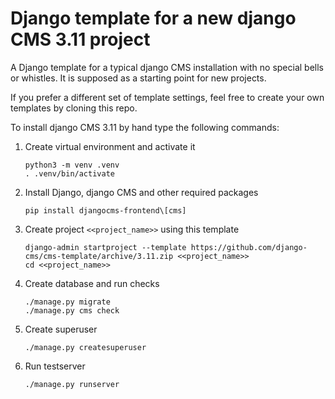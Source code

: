 # Django template for a new django CMS 3.11 project

A Django template for a typical django CMS installation with no 
special bells or whistles. It is supposed as a starting point 
for new projects.

If you prefer a different set of template settings, feel free to 
create your own templates by cloning this repo.

To install django CMS 3.11 by hand type the following commands:

1. Create virtual environment and activate it
   ```
   python3 -m venv .venv
   . .venv/bin/activate
   ```
2. Install Django, django CMS and other required packages
   ```
   pip install djangocms-frontend\[cms]
   ```
3. Create project `<<project_name>>` using this template
   ```
   django-admin startproject --template https://github.com/django-cms/cms-template/archive/3.11.zip <<project_name>>
   cd <<project_name>>
   ```
4. Create database and run checks
   ```
   ./manage.py migrate
   ./manage.py cms check
   ```
5. Create superuser
   ```
   ./manage.py createsuperuser
   ```
6. Run testserver
   ```
   ./manage.py runserver
   ```

